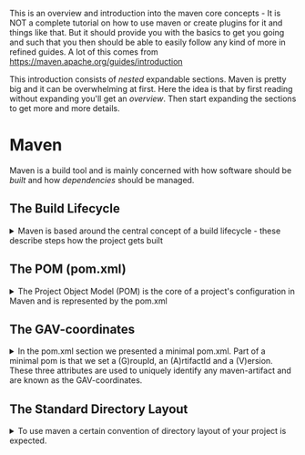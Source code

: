 This is an overview and introduction into the maven core concepts - It is NOT a complete tutorial on how to use maven or create plugins for it and things like that. But it should provide you with the basics to get you going and such that you then should be able to easily follow any kind of more in refined guides.
A lot of this comes from https://maven.apache.org/guides/introduction


This introduction consists of _nested_ expandable sections. Maven is pretty big and it can be overwhelming at first. Here the idea is that by first reading without expanding you'll get an _overview_. Then start expanding the sections to get more and more details.

# Maven

Maven is a build tool and is mainly concerned with how software should be _built_ and how _dependencies_ should be managed.



## The Build Lifecycle
<details>
<summary>
Maven is based around the central concept of a build lifecycle - these describe steps how the project gets built
</summary>

There are three built-in build lifecycles: ``default``, ``clean`` and ``site``. The ``default`` lifecycle handles your project deployment, the ``clean`` lifecycle handles project cleaning, while the ``site`` lifecycle handles the creation of your project's site documentation.

Each of these build lifecycles is defined by a different list of _build phases_, wherein a build phase represents a stage in the lifecycle.

### A Build Lifecycle is Made Up of _Phases_

For example, the ``default`` lifecycle comprises the following phases (for a complete list of the lifecycle phases, refer to the [Lifecycle Reference](https://maven.apache.org/guides/introduction/introduction-to-the-lifecycle.html#Lifecycle_Reference):

- ``validate`` - validate the project is correct and all necessary information is available
- ``compile`` - compile the source code of the project
- ``test`` - test the compiled source code using a suitable unit testing framework. These tests should not require the code be packaged or deployed
- ``package`` - take the compiled code and package it in its distributable format, such as a JAR.
- ``verify`` - run any checks on results of integration tests to ensure quality criteria are met
- ``install`` - install the package into the local repository, for use as a dependency in other projects locally
- ``deploy`` - done in the build environment, copies the final package to the remote repository for sharing with other developers and projects.

When we use maven, usually we tell it to run one of these phases. Maven will then run all the phases defined in the lifecycle up until the one specified.

``mvn install`` will run ``validate``, ``test``, etc. and in the end ``install``,

### A Build Phase is Made Up of Plugin Goals

Even though a build phase is responsible for a specific step in the build lifecycle, the manner in which it carries out those responsibilities may vary. And this is done by declaring the _plugin goals_ bound to those build phases.

To see all the phases of the lifecycle and see which plugins are bound to the phases run something like for instance:

```
mvn help:describe -Dcmd=deploy
```

To see more information about a plugin (in the example 'dependency') and its available goals run:
```
mvn dependency:help
```

<details>
<summary>
A plugin goal represents a specific task (finer than a build phase).
</summary>
If a build phase has no goals bound to it, that build phase will not execute. But if it has one or more goals bound to it, it will execute all those goals.

A goal may be bound to zero or more build phases. A goal not bound to any build phase could be executed outside of the build lifecycle by direct invocation. If a goal is bound to one or more build phases, that goal will be called in all those phases.
</details>

To list all the available goals of a plu

To execute the copy-dependencies goal from the dependency phase run:
```
mvn dependency:copy-dependencies
```

Source: https://maven.apache.org/guides/introduction/introduction-to-the-lifecycle.html
</details>








## The POM (pom.xml)
<details>
<summary>
The Project Object Model (POM) is the core of a project's configuration in Maven and is represented by the pom.xml
</summary>

It is a single configuration file that contains the majority of information required to build a project in just the way you want. Some of the configuration that can be specified in the POM are the project dependencies, build directory, source directory, test directory, the plugins or goals that can be executed, the build profiles, and so on. Other information such as the project version, description, developers, mailing lists and such can also be specified. It contains default values for most projects. Examples for this is the build directory, which is target; the source directory, which is src/main/java; the test source directory, which is src/test/java; and so on.

The minimum requirement for a POM are the following:

- project root
- modelVersion - should be set to 4.0.0 (for maven 2 and 3)
- groupId - the id of the project's group.
- artifactId - the id of the artifact (project)
- version - the version of the artifact under the specified group

<details>
<summary>
Expand to see an example of a minimal pom.xml
</summary>

```
<project>
  <modelVersion>4.0.0</modelVersion>
  <groupId>com.mycompany.app</groupId>
  <artifactId>my-app</artifactId>
  <version>1</version>
</project>
```

As you can see that in the minimal POM, for instance the repositories were not specified. If you build your project using the minimal POM, it would inherit the repositories configuration in the Super POM. Therefore when Maven sees the dependencies in the minimal POM, it would know that these dependencies will be downloaded from http://repo.maven.apache.org/maven2 which was specified in the Super POM.
</details>


A POM requires that its ``groupId``, ``artifactId``, and ``version`` be configured. These three values form the project's fully qualified artifact name. This is in the form of ``<groupId>:<artifactId>:<version>``. As for the example above, its fully qualified artifact name is ``com.mycompany.app:my-app:1``.

<details>
<summary>
The Super POM is Maven's default POM. All POMs extend the Super POM unless explicitly set, meaning the configuration specified in the Super POM is inherited by the POMs you created for your projects.
</summary>

Example super POM

```
<project>
  <modelVersion>4.0.0</modelVersion>

  <repositories>
    <repository>
      <id>central</id>
      <name>Central Repository</name>
      <url>http://repo.maven.apache.org/maven2</url>
      <layout>default</layout>
      <snapshots>
        <enabled>false</enabled>
      </snapshots>
    </repository>
  </repositories>

  <pluginRepositories>
    <pluginRepository>
      <id>central</id>
      <name>Central Repository</name>
      <url>http://repo.maven.apache.org/maven2</url>
      <layout>default</layout>
      <snapshots>
        <enabled>false</enabled>
      </snapshots>
      <releases>
        <updatePolicy>never</updatePolicy>
      </releases>
    </pluginRepository>
  </pluginRepositories>

  <build>
    <directory>${project.basedir}/target</directory>
    <outputDirectory>${project.build.directory}/classes</outputDirectory>
    <finalName>${project.artifactId}-${project.version}</finalName>
    <testOutputDirectory>${project.build.directory}/test-classes</testOutputDirectory>
    <sourceDirectory>${project.basedir}/src/main/java</sourceDirectory>
    <scriptSourceDirectory>src/main/scripts</scriptSourceDirectory>
    <testSourceDirectory>${project.basedir}/src/test/java</testSourceDirectory>
    <resources>
      <resource>
        <directory>${project.basedir}/src/main/resources</directory>
      </resource>
    </resources>
    <testResources>
      <testResource>
        <directory>${project.basedir}/src/test/resources</directory>
      </testResource>
    </testResources>
    <pluginManagement>
      <!-- NOTE: These plugins will be removed from future versions of the super POM -->
      <!-- They are kept for the moment as they are very unlikely to conflict with lifecycle mappings (MNG-4453) -->
      <plugins>
        <plugin>
          <artifactId>maven-antrun-plugin</artifactId>
          <version>1.3</version>
        </plugin>
        <plugin>
          <artifactId>maven-assembly-plugin</artifactId>
          <version>2.2-beta-5</version>
        </plugin>
        <plugin>
          <artifactId>maven-dependency-plugin</artifactId>
          <version>2.1</version>
        </plugin>
        <plugin>
          <artifactId>maven-release-plugin</artifactId>
          <version>2.0</version>
        </plugin>
      </plugins>
    </pluginManagement>
  </build>

  <reporting>
    <outputDirectory>${project.build.directory}/site</outputDirectory>
  </reporting>

  <profiles>
    <!-- NOTE: The release profile will be removed from future versions of the super POM -->
    <profile>
      <id>release-profile</id>

      <activation>
        <property>
          <name>performRelease</name>
          <value>true</value>
        </property>
      </activation>

      <build>
        <plugins>
          <plugin>
            <inherited>true</inherited>
            <artifactId>maven-source-plugin</artifactId>
            <executions>
              <execution>
                <id>attach-sources</id>
                <goals>
                  <goal>jar</goal>
                </goals>
              </execution>
            </executions>
          </plugin>
          <plugin>
            <inherited>true</inherited>
            <artifactId>maven-javadoc-plugin</artifactId>
            <executions>
              <execution>
                <id>attach-javadocs</id>
                <goals>
                  <goal>jar</goal>
                </goals>
              </execution>
            </executions>
          </plugin>
          <plugin>
            <inherited>true</inherited>
            <artifactId>maven-deploy-plugin</artifactId>
            <configuration>
              <updateReleaseInfo>true</updateReleaseInfo>
            </configuration>
          </plugin>
        </plugins>
      </build>
    </profile>
  </profiles>

</project>
```

</details>  

<details>
<summary>
Apart from the project declaration (GAV) some other important top-level sections of the pom.xml exist, like: dependencies, repositories, pluginRepositories and build 
</summary>

**Dependencies**: As mentioned in the beginning one central point of maven is to manage depencies. To include dependencies we list the GAV-coordinates of the required artifacts in the dependencies section

<details>
<summary>
Example dependencies section
</summary>

```
<dependencies>
    <dependency>
        <groupId>junit</groupId>
        <artifactId>junit</artifactId>
        <version>3.8.1</version>
        <scope>test</scope>
    </dependency>
</dependencies>
```
</details>

**Repositoreis** and **pluginRepositories**: define the repos which maven search when looking for artifacs

<details>
<summary>
Example repositories section
</summary>

```
<repositories>
    <repository>
      <snapshots>
        <enabled>false</enabled>
      </snapshots>
      <id>central</id>
      <name>Central Repository</name>
      <url>https://repo.maven.apache.org/maven2</url>
    </repository>
  </repositories>
```

</details>

<details>
<summary>
Example pluginRepositories section
</summary>

```
<pluginRepositories>
    <pluginRepository>
      <releases>
        <updatePolicy>never</updatePolicy>
      </releases>
      <snapshots>
        <enabled>false</enabled>
      </snapshots>
      <id>central</id>
      <name>Central Repository</name>
      <url>https://repo.maven.apache.org/maven2</url>
    </pluginRepository>
  </pluginRepositories>
```

</details>


**build**: is usually the largest section and it describes your build. Here also all plugins are listed used during your build in the ``<pluginManagement>`` section.
<details>
<summary>
Example build section
</summary>

```
<build>
    <pluginManagement>
      <plugins>
        <plugin>
          <groupId>org.apache.maven.plugins</groupId>
          <artifactId>maven-jar-plugin</artifactId>
          <version>3.1.2</version>
          <configuration>
            <archive>
              <manifestFile>/src/main/resources/META-INF/MANIFEST.MF</manifestFile>
              <index>true</index>
              <manifest>
                <addClasspath>true</addClasspath>
              </manifest>
            </archive>
          </configuration>
        </plugin>
      </plugins>
    </pluginManagement>
  </build>
```

</details>

<details>
<summary>
Here an example of a bit a larger pom.xml without repositories or pluginRepositories (we inherit those from the super pom. Have a look at the effective with 'mvn help:effective-pom' to see the repos you are using).
</summary>
```
<project xmlns="http://maven.apache.org/POM/4.0.0" xmlns:xsi="http://www.w3.org/2001/XMLSchema-instance" xsi:schemaLocation="http://maven.apache.org/POM/4.0.0 http://maven.apache.org/maven-v4_0_0.xsd">
  <modelVersion>4.0.0</modelVersion>
  <groupId>org.myOrganisation.commons</groupId>
  <artifactId>java-project</artifactId>
  <packaging>jar</packaging>
  <version>1.0-SNAPSHOT</version>
  <name>java-project</name>
  <url>http://maven.apache.org</url>
  <dependencies>
    <dependency>
      <groupId>junit</groupId>
      <artifactId>junit</artifactId>
      <version>3.8.1</version>
      <scope>test</scope>
    </dependency>
  </dependencies>
  <build>
    <pluginManagement>
      <plugins>
        <plugin>
          <groupId>org.apache.maven.plugins</groupId>
          <artifactId>maven-jar-plugin</artifactId>
          <version>3.1.2</version>
          <configuration>
            <archive>
              <manifestFile>/src/main/resources/META-INF/MANIFEST.MF</manifestFile>
              <index>true</index>
              <manifest>
                <addClasspath>true</addClasspath>
              </manifest>
            </archive>
          </configuration>
        </plugin>
      </plugins>
    </pluginManagement>
  </build>
</project>
```
</details>


</details>

<details>
<summary>
If the configuration details are not specified, Maven will use their defaults. 
</summary>
One of these default values is the packaging type. Every Maven project has a packaging type. If it is not specified in the POM, then the default value "jar" would be used.
</details>

<details>
<summary>
Apart from the Super-POM, maybe your project also inherits the pom from some parent project. It 'final' pom which is the aggregation of all parent poms and your own pom is called "effective pom".
</summary> 

This means, that in the end, within the project you are working on, a lot of things might be set without you being aware of it and can't be found within the ``pom.xml`` of your project. But maybe at some point you want to be able to see, what does the 'final' pom which get's applied to your project look like.

You can see what the effective pom looks like by running:
```
mvn help:effective-pom
```
</details>



For more info please visit: https://maven.apache.org/guides/introduction/introduction-to-the-pom.html (Project inheritance, aggregation, inheritance vs aggregation, etc.)
</details>
























## The GAV-coordinates
<details>
<summary>
In the pom.xml section we presented a minimal pom.xml. Part of a minimal pom is that we set a (G)roupId, an (A)rtifactId and a (V)ersion. These three attributes are used to uniquely identify any maven-artifact and are known as the GAV-coordinates.
</summary>


 These are also the coordinates you need to provide when you want to include a maven artifact as a dependency in your project. And these coordinates define the layout (i.e. the directory sturcture) of where an artifact can be found in a repository. A repository is a 'place' where all the artifacts are stored. If you are running maven locally you'll have a local repository (by default it is the .m2 folder in your home folder), but it can also be a remote repository. The nice and interesting thing is that the structure of the repository will be the same for an artifact.

The basic rules to map between a path and the gav-coordinates are:

- Dots get replaced by slashes (i.e. subfolders)
- Then for each artifact within the groupId we'll have a folder
- Within an artifact folder we'll have a folder for each version
- Within each of the artifact folders we'll find the actual artifact
- The default name for an artifact is ``<artifactId>-<version>.<packaging>``

So, if the GAVs of an artifact are

```
<groupId>Z.Y.X</groupId>
<artifactId>fancy-app</artifactId>
<version>1.0</version>
```

Then this artifact will be found at the following location in a maven repository (let's assume the app is a jar)

```
someRepo.com
     |
      `-- Z
          `-- Y
              `-- X
                 `-- fancy-app
                      `-- 1.0
                           `-- fancy-app-1.0.jar
```

To make this point abundantly clear let's also state what the path for this artifact will be:

``Z/Y/X/fancy-app/1.0/fancy-app-1.0.jar``

If no manual intervention is done (like setting a ``<finalname>`` or the like) then this will be a 1-to-1 mapping where one can reconstruct the ``groupId``, ``artifactId`` and version from a given path and vice-versa.

Additionally a ``<classifier>`` can be defined which would let us create different versions of the same artifact.
</details>
















## The Standard Directory Layout
<details>

<summary>
To use maven a certain convention of directory layout of your project is expected.
</summary

If you intialize your maven project with:

```
mvn archetype:generate 
    -DgroupId=org.organisation.commons 
    -DartifactId=java-project 
    -DinteractiveMode=false
```
you'll get the following directory structure

```
├── pom.xml
└── src
    ├── main
    │   └── java
    │       └── org
    │           └── organisation
    │               └── commons
    │                   └── App.java
    └── test
        └── java
            └── org
                └── organisation
                    └── commons
                        └── AppTest.java
```
At the toplevel currently there only is a ``pom.xml`` and a single directory ``src``. In the ``src`` you'll find ``main`` which constitutes all your application code and ``test`` which should be selfexplanatory.

As already mentioned in the GAV section already, note how the structre reflects the GAV-coordinates.

After building your project with

```
mvn clean install
```
one gets a second toplevel directory - ``target`` which contains all the output produced by the build. There you'll also find the application itself ``target/java-project-1.0-SNAPSHOT.jar``


```
├── pom.xml
├── src
│   ├── main
│   │   └── java
│   │       └── org
│   │           └── myOrganisation
│   │               └── commons
│   │                   └── App.java
│   └── test
│       └── java
│           └── org
│               └── myOrganisation
│                   └── commons
│                       └── AppTest.java
└── target
    ├── classes
    │   └── org
    │       └── myOrganisation
    │           └── commons
    │               └── App.class
    ├── java-project-1.0-SNAPSHOT.jar
    ├── maven-archiver
    │   └── pom.properties
    ├── maven-status
    │   └── maven-compiler-plugin
    │       ├── compile
    │       │   └── default-compile
    │       │       ├── createdFiles.lst
    │       │       └── inputFiles.lst
    │       └── testCompile
    │           └── default-testCompile
    │               ├── createdFiles.lst
    │               └── inputFiles.lst
    ├── surefire-reports
    │   ├── org.myOrganisation.commons.AppTest.txt
    │   └── TEST-org.myOrganisation.commons.AppTest.xml
    └── test-classes
        └── org
            └── myOrganisation
                └── commons
                    └── AppTest.class
```

At the top level, files describe the project: here is a ``pom.xml`` file and some textual documents: ``README.txt``

After building the project There are just two subdirectories of this structure: src and target. The only other directories that would be expected here are metadata like .git (.svn, etc.)

The target directory is used to house all output of the build.

The src directory contains all of the source material for building the project, its site and so on. It contains a subdirectory for each type: main for the main build artifact, test for the unit test code and resources, site and so on (e.g.: it (integration testing),
</details>



